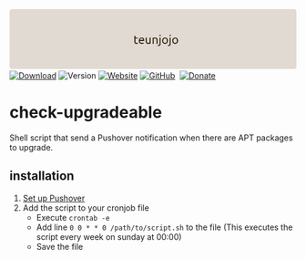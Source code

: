 [![Header](https://github.com/teunjojo/teunjojo/raw/main/github-header-image.png)](https://www.teunjojo.com)
[![Download](https://img.shields.io/badge/Download-success?style=for-the-badge)](https://files.teunjojo.com/download.php?file=check-upgradeable)
![Version](https://img.shields.io/badge/dynamic/json?color=informational&label=version&prefix=v&query=%24.version&url=https%3A%2F%2Ffiles.teunjojo.com%2Flatest.php%3Frepo%3Dcheck-upgradeable%26data_type%3Djson&style=for-the-badge&cacheSeconds=60)
[![Website](https://img.shields.io/badge/website-e0dad3?style=for-the-badge)](https://www.teunjojo.com)
[![GitHub](https://img.shields.io/badge/GitHub-100000?style=for-the-badge)](https://github.com/teunjojo)&nbsp;
[![Donate](https://img.shields.io/badge/Donate-yellow?style=for-the-badge)](https://www.paypal.com/donate/?hosted_button_id=U9YA79HDTWTZW)

# check-upgradeable
Shell script that send a Pushover notification when there are APT packages to upgrade.

## installation
1. [Set up Pushover](https://support.pushover.net/i7-what-is-pushover-and-how-do-i-use-it)
2. Add the script to your cronjob file
    - Execute `crontab -e`
    - Add line `0 0 * * 0 /path/to/script.sh` to the file (This executes the script every week on sunday at 00:00)
    - Save the file
